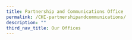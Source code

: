 ```yaml
---
title: Partnership and Communications Office
permalink: /CHI-partnershipandcommunications/
description: ""
third_nav_title: Our Offices
---
```



